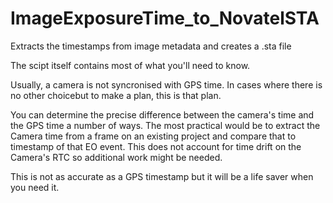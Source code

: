 # ImageExposureTime_to_NovatelSTA
Extracts the timestamps from image metadata and creates a .sta file

The scipt itself contains most of what you'll need to know. 

Usually, a camera is not syncronised with GPS time. In cases where there is no other choicebut to make a plan, this is that plan. 

You can determine the precise difference between the camera's time and the GPS time a number of ways. 
The most practical would be to extract the Camera time from a frame on an existing project and compare that to
timestamp of that EO event. This does not account for time drift on the Camera's RTC so additional work might be needed.

This is not as accurate as a GPS timestamp but it will be a life saver when you need it. 
